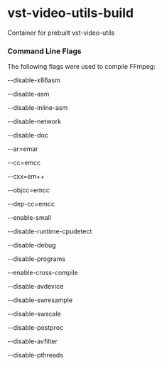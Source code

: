 # vst-video-utils-build
Container for prebuilt vst-video-utils


### Command Line Flags

The following flags were used to compile FFmpeg:

--disable-x86asm 

--disable-asm 

--disable-inline-asm 

--disable-network 

--disable-doc 

--ar=emar 

--cc=emcc 

--cxx=em++ 

--objcc=emcc 

--dep-cc=emcc 

--enable-small 

--disable-runtime-cpudetect 

--disable-debug 

--disable-programs 

--enable-cross-compile 

--disable-avdevice 

--disable-swresample 

--disable-swscale 

--disable-postproc 

--disable-avfilter 

--disable-pthreads
